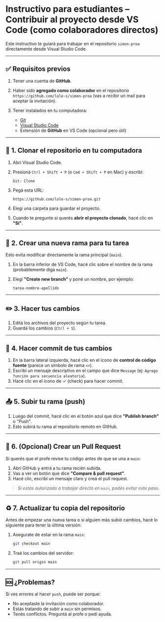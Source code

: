 #  Instructivo para estudiantes – Contribuir al proyecto desde VS Code (como colaboradores directos)

Este instructivo te guiará para trabajar en el repositorio `simon-proa` directamente desde Visual Studio Code.

---

## ✅ Requisitos previos

1. Tener una cuenta de **GitHub**.
2. Haber sido **agregado como colaborador** en el repositorio `https://github.com/lole-s/simon-proa` (vas a recibir un mail para aceptar la invitación).
3. Tener instalados en tu computadora:

   * [Git](https://git-scm.com/)
   * [Visual Studio Code](https://code.visualstudio.com/)
   * Extensión de **GitHub** en VS Code (opcional pero útil)

---

## 🔁 1. Clonar el repositorio en tu computadora

1. Abrí Visual Studio Code.
2. Presioná `Ctrl + Shift + P` (o `Cmd + Shift + P` en Mac) y escribí:

   ```
   Git: Clone
   ```
3. Pegá esta URL:

   ```
   https://github.com/lole-s/simon-proa.git
   ```
4. Elegí una carpeta para guardar el proyecto.
5. Cuando te pregunte si querés **abrir el proyecto clonado**, hacé clic en **"Sí"**.

---

## 🌿 2. Crear una nueva rama para tu tarea

Esto evita modificar directamente la rama principal (`main`).

1. En la barra inferior de VS Code, hacé clic sobre el nombre de la rama (probablemente diga `main`).
2. Elegí **"Create new branch"** y poné un nombre, por ejemplo:

   ```
   tarea-nombre-apellido
   ```

---

## ✏️ 3. Hacer tus cambios

1. Editá los archivos del proyecto según tu tarea.
2. Guardá los cambios (`Ctrl + S`).

---

## 💾 4. Hacer commit de tus cambios

1. En la barra lateral izquierda, hacé clic en el ícono de **control de código fuente** (parece un símbolo de rama `<>`).
2. Escribí un mensaje descriptivo en el campo que dice `Message` (ej: `Agrego función para secuencia aleatoria`).
3. Hacé clic en el ícono de ✓ (check) para hacer commit.

---

## 📤 5. Subir tu rama (push)

1. Luego del commit, hacé clic en el botón azul que dice **"Publish branch"** o "Push".
2. Esto subirá tu rama al repositorio remoto en GitHub.

---

## 🔁 6. (Opcional) Crear un Pull Request

Si querés que el profe revise tu código antes de que se una a `main`:

1. Abrí GitHub y entrá a tu rama recién subida.
2. Vas a ver un botón que dice **"Compare & pull request"**.
3. Hacé clic, escribí un mensaje claro y creá el pull request.

> *Si estás autorizado a trabajar directo en `main`, podés evitar este paso.*

---

## ♻️ 7. Actualizar tu copia del repositorio

Antes de empezar una nueva tarea o si alguien más subió cambios, hacé lo siguiente para tener la última versión:

1. Asegurate de estar en la rama `main`:

   ```bash
   git checkout main
   ```
2. Traé los cambios del servidor:

   ```bash
   git pull origin main
   ```

---

## 🆘 ¿Problemas?

Si ves errores al hacer `push`, puede ser porque:

* No aceptaste la invitación como colaborador.
* Estás tratando de subir a `main` sin permisos.
* Tenés conflictos. Preguntá al profe o pedí ayuda.

